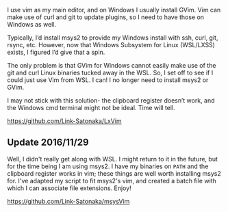 I use vim as my main editor, and on Windows I usually install GVim. Vim can make use of curl and git to update plugins, so I need to have those on Windows as well.

Typically, I’d install msys2 to provide my Windows install with ssh, curl, git, rsync, etc. However, now that Windows Subsystem for Linux (WSL/LXSS) exists, I figured I’d give that a spin.

The only problem is that GVim for Windows cannot easily make use of the git and curl Linux binaries tucked away in the WSL. So, I set off to see if I could just use Vim from WSL. I can! I no longer need to install msys2 or GVim.

I may not stick with this solution- the clipboard register doesn’t work, and the Windows cmd terminal might not be ideal. Time will tell.

<https://github.com/Link-Satonaka/LxVim>

## Update 2016/11/29

Well, I didn't really get along with WSL. I might return to it in the future, but for the time being I am using msys2. I have my binaries on `PATH` and the clipboard register works in vim; these things are well worth installing msys2 for. I've adapted my script to fit msys2's vim, and created a batch file with which I can associate file extensions. Enjoy!

<https://github.com/Link-Satonaka/msysVim>
